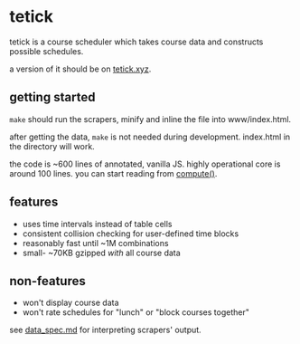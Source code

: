 # tetick

tetick is a course scheduler which takes course data and constructs possible schedules.

a version of it should be on [tetick.xyz](http://tetick.xyz).

## getting started

`make` should run the scrapers, minify and inline the file into www/index.html.

after getting the data, `make` is not needed during development. index.html in the directory will work.

the code is ~600 lines of annotated, vanilla JS. highly operational core is around 100 lines.
you can start reading from [compute()](https://github.com/libduck2/tetick/blob/master/main.js#L374).

## features

- uses time intervals instead of table cells
- consistent collision checking for user-defined time blocks
- reasonably fast until ~1M combinations
- small- ~70KB gzipped *with* all course data

## non-features

- won't display course data
- won't rate schedules for "lunch" or "block courses together"

see [data_spec.md](https://github.com/libduck2/tetick/blob/master/data_spec.md) for interpreting scrapers' output.

